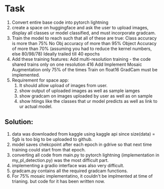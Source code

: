 # Task 
1. Convert entire base code into pytorch lightning 
2. create a space on huggingface and ask the user to upload images, display all classes ur model classified, and must incorporate gradcam. 
3. Train the model to reach such that all of these are true:
    Class accuracy is more than 75%
    No Obj accuracy of more than 95%
    Object Accuracy of more than 70% (assuming you had to reduce the kernel numbers, else 80/98/78)
    Ideally trailed till 40 epochs 
4. Add these training features:
    Add multi-resolution training - the code shared trains only on one resolution 416
    Add Implement Mosaic Augmentation only 75% of the times
    Train on float16
    GradCam must be implemented.
5. Requirement for space app: 
    1. It should allow upload of images from user. 
    2. show output of uploaded images as well as sample iamges 
    3. show gradcam on images uploaded by user as well as on sample 
    4. show htings like the classes that ur model predicts as well as link to ur actual model.

## Solution: 
1. data was downloaded from kaggle using kaggle api since size(data) = 5gb is too big to be uploaded to github. 
2. model saves chekcpoint after each epoch in gdrive so that next time training could start from that epoch. 
3. converting all code from main.py to pytorch lightning (implementation in my_pl_detection.py) was the most difficult part. 
4. implementing a gradio interface was also very difficult. 
5. gradcam.py contains all the required gradcam functions. 
6. For 75% mosaic implementatino, it couldn't be implmented at time of trianing. but code for it has been written now. 
